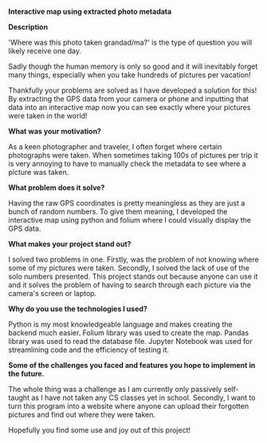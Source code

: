 **Interactive map using extracted photo metadata**

**Description**

'Where was this photo taken grandad/ma?' is the type of question you will likely receive one day. 

Sadly though the human memory is only so good and it will inevitably forget many things, especially when you take hundreds of pictures per vacation! 

Thankfully your problems are solved as I have developed a solution for this! By extracting the GPS data from your camera or phone and inputting that data into an interactive map now you can see exactly where your pictures were taken in the world!

**What was your motivation?**

As a keen photographer and traveler, I often forget where certain photographs were taken. When sometimes taking 100s of pictures per trip it is very annoying to have to manually check the metadata to see where a picture was taken. 

**What problem does it solve?**

Having the raw GPS coordinates is pretty meaningless as they are just a bunch of random numbers. To give them meaning, I developed the interactive map using python and folium where I could visually display the GPS data.

**What makes your project stand out?**

I solved two problems in one. Firstly, was the problem of not knowing where some of my pictures were taken. Secondly, I solved the lack of use of the solo numbers presented.
This project stands out because anyone can use it and it solves the problem of having to search through each picture via the camera's screen or laptop.

**Why do you use the technologies I used?**

Python is my most knowledgeable language and makes creating the backend much easier. 
Folium library was used to create the map. 
Pandas library was used to read the database file. 
Jupyter Notebook was used for streamlining code and the efficiency of testing it.

**Some of the challenges you faced and features you hope to implement in the future.**

The whole thing was a challenge as I am currently only passively self-taught as I have not taken any CS classes yet in school. 
Secondly, I want to turn this program into a website where anyone can upload their forgotten pictures and find out where they were taken.

Hopefully you find some use and joy out of this project!
